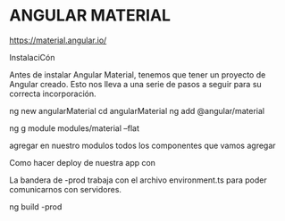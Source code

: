 # ANGULAR MATERIAL

https://material.angular.io/

InstalaciCón

Antes de instalar Angular Material, tenemos que tener un proyecto de Angular creado. Esto nos lleva a una serie de pasos a seguir para su correcta incorporación.

ng new angularMaterial
cd angularMaterial
ng add @angular/material

ng g module modules/material –flat

agregar en nuestro modulos todos los componentes que vamos agregar

Como hacer deploy de nuestra app con

La bandera de -prod trabaja con el archivo environment.ts
para poder comunicarnos con servidores.

ng build -prod
